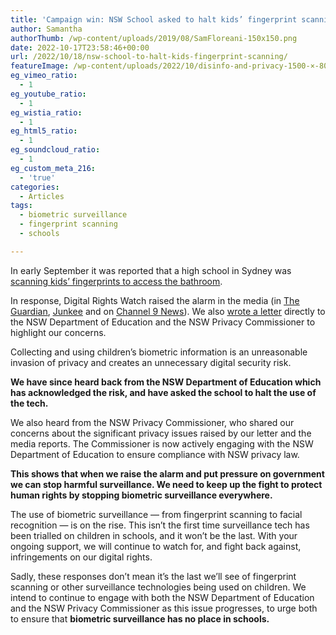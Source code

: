 ```yaml
---
title: 'Campaign win: NSW School asked to halt kids’ fingerprint scanning'
author: Samantha
authorThumb: /wp-content/uploads/2019/08/SamFloreani-150x150.png
date: 2022-10-17T23:58:46+00:00
url: /2022/10/18/nsw-school-to-halt-kids-fingerprint-scanning/
featureImage: /wp-content/uploads/2022/10/disinfo-and-privacy-1500-×-800-px-2.png
eg_vimeo_ratio:
  - 1
eg_youtube_ratio:
  - 1
eg_wistia_ratio:
  - 1
eg_html5_ratio:
  - 1
eg_soundcloud_ratio:
  - 1
eg_custom_meta_216:
  - 'true'
categories:
  - Articles
tags:
  - biometric surveillance
  - fingerprint scanning
  - schools

---
```

In early September it was reported that a high school in Sydney was <span style="text-decoration: underline;"><a href="https://www.dailymail.co.uk/news/article-11183081/Moorebank-High-School-students-scan-fingerprints-use-toilet.html" target="_blank" rel="noreferrer noopener">scanning kids&#8217; fingerprints to access the bathroom</a></span>.

In response, Digital Rights Watch raised the alarm in the media (in <span style="text-decoration: underline;"><a href="https://www.theguardian.com/australia-news/2022/sep/06/sydney-schools-use-of-fingerprint-scanners-in-toilets-an-invasion-of-privacy-expert-says" target="_blank" rel="noreferrer noopener">The Guardian</a></span>, <span style="text-decoration: underline;"><a href="https://junkee.com/sydney-highschool-fingerprints/340706" target="_blank" rel="noreferrer noopener">Junkee</a></span> and on <span style="text-decoration: underline;"><a href="https://www.9news.com.au/national/moorebank-high-school-introduces-fingerprint-scanning-technology-to-stop-graffiti-and-anti-social-behaviour/e9fd3dc4-3420-4a58-a04d-e40f88c2f91d?ocid=Social-9NewsS">Channel 9 News</a></span>). We also <span style="text-decoration: underline;"><a href="https://digitalrightswatch.org.au/2022/09/07/nswdet-letter-biometric-surveillance/?link_id=2&can_id=2af2e058014cede074b65017aa9a247b&source=email-kids-are-being-fingerprinted-to-use-the-toilet&email_referrer=email_1681626&email_subject=campaign-win-nsw-pause-fingerprinting-in-school" target="_blank" rel="noreferrer noopener">wrote a letter</a></span> directly to the NSW Department of Education and the NSW Privacy Commissioner to highlight our concerns. 

Collecting and using children&#8217;s biometric information is an unreasonable invasion of privacy and creates an unnecessary digital security risk.

**We have since heard back from the NSW Department of Education which has acknowledged the risk, and have asked the school to halt the use of the tech.**

We also heard from the NSW Privacy Commissioner, who shared our concerns about the significant privacy issues raised by our letter and the media reports. The Commissioner is now actively engaging with the NSW Department of Education to ensure compliance with NSW privacy law.

**This shows that when we raise the alarm and put pressure on government we can stop harmful surveillance. We need to keep up the fight to protect human rights by stopping biometric surveillance everywhere.**

The use of biometric surveillance — from fingerprint scanning to facial recognition — is on the rise. This isn&#8217;t the first time surveillance tech has been trialled on children in schools, and it won&#8217;t be the last. With your ongoing support, we will continue to watch for, and fight back against, infringements on our digital rights.

Sadly, these responses don&#8217;t mean it&#8217;s the last we&#8217;ll see of fingerprint scanning or other surveillance technologies being used on children. We intend to continue to engage with both the NSW Department of Education and the NSW Privacy Commissioner as this issue progresses, to urge both to ensure that **biometric surveillance has no place in schools.**